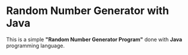 # Random Number Generator with Java

This is a simple **"Random Number Generator Program"** done with **Java** programming language.
